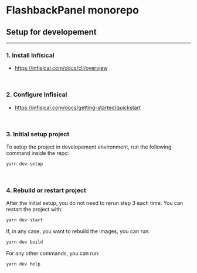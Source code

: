 # FlashbackPanel monorepo

<!-- This is an official starter turborepo.

## What's inside?

This turborepo uses [NPM](https://www.npmjs.com/) as a package manager. It includes the following packages/apps:

### Apps and Packages

- `docs`: a [Next.js](https://nextjs.org) app
- `web`: another [Next.js](https://nextjs.org) app
- `ui`: a stub React component library shared by both `web` and `docs` applications
- `config`: `eslint` configurations (includes `eslint-config-next` and `eslint-config-prettier`)
- `tsconfig`: `tsconfig.json`s used throughout the monorepo

Each package/app is 100% [TypeScript](https://www.typescriptlang.org/).

### Utilities

This turborepo has some additional tools already setup for you:

- [TypeScript](https://www.typescriptlang.org/) for static type checking
- [ESLint](https://eslint.org/) for code linting
- [Prettier](https://prettier.io) for code formatting -->

## Setup for developement
---

### 1. Install Infisical
- https://infisical.com/docs/cli/overview
<br>

### 2. Configure Infisical
- https://infisical.com/docs/getting-started/quickstart
<br>

### 3. Initial setup project
To setup the project in developement environment, run the following command inside the repo:

```bash
yarn dev setup
```
<br>

### 4. Rebuild or restart project
After the initial setup, you do not need to rerun step 3 each time. You can restart the project with:
```bash
yarn dev start
```

If, in any case, you want to rebuild the images, you can run:
```bash
yarn dev build
```

For any other commands, you can run:
```bash
yarn dev help
```
<br>